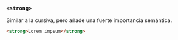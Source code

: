 ### ````<strong>````
Similar a la cursiva, pero añade una fuerte importancia semántica.

````HTML
<strong>Lorem impsum</strong>
````
